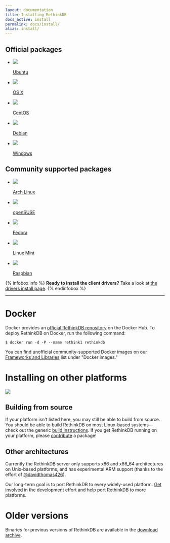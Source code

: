 ```yaml
---
layout: documentation
title: Installing RethinkDB
docs_active: install
permalink: docs/install/
alias: install/
---
```

<section class="supported-platforms">
    <section class="platform-category">
        <h2>Official packages</h2>
        <ul class="platform-buttons">
            <li>
                <a href="ubuntu/">
                    <img src="/assets/images/docs/install-platforms/ubuntu.png" />
                    <p class="name">Ubuntu</p>
                </a>
            </li>
            <li>
                <a href="osx/">
                    <img src="/assets/images/docs/install-platforms/osx.png" />
                    <p class="name">OS X</p>
                </a>
            </li>
            <li>
                <a href="centos/">
                    <img src="/assets/images/docs/install-platforms/centos.png" />
                    <p class="name">CentOS</p>
                </a>
            </li>
            <li>
                <a href="debian/">
                    <img src="/assets/images/docs/install-platforms/debian.png" />
                    <p class="name">Debian</p>
                </a>
            </li>
            <li>
                <a href="windows/">
                    <img src="/assets/images/docs/install-platforms/windows.png" />
                    <p class="name">Windows</p>
                </a>
            </li>
        </ul>
    </section>
    <section class="platform-category">
        <h2>Community supported packages</h2>
        <ul class="platform-buttons">
            <li>
                <a href="arch/">
                    <img src="/assets/images/docs/install-platforms/arch.png" />
                    <p class="name">Arch Linux</p>
                </a>
            </li>
            <li>
                <a href="opensuse/">
                    <img src="/assets/images/docs/install-platforms/opensuse.png" />
                    <p class="name">openSUSE</p>
                </a>
            </li>
            <li>
                <a href="fedora/">
                    <img src="/assets/images/docs/install-platforms/fedora.png" />
                    <p class="name">Fedora</p>
                </a>
            </li>
            <li>
                <a href="mint/">
                    <img src="/assets/images/docs/install-platforms/mint.png"/>
                    <p class="name">Linux Mint</p>
                </a>
            </li>
            <li>
                <a href="raspbian/">
                    <img src="/assets/images/docs/install-platforms/raspbian.png"/>
                    <p class="name">Raspbian</p>
                </a>
            </li>
        </ul>
    </section>
</section>

{% infobox info %}
<strong>Ready to install the client drivers?</strong> Take a look at [the drivers install page](/docs/install-drivers/).
{% endinfobox %}

- - -

# Docker #

Docker provides an [official RethinkDB repository][docker] on the Docker Hub. To deploy RethinkDB on Docker, run the following command:

    $ docker run -d -P --name rethink1 rethinkdb

You can find unofficial community-supported Docker images on our [Frameworks and Libraries][fnl] list under "Docker images."

[docker]: https://registry.hub.docker.com/_/rethinkdb/
[fnl]: /docs/frameworks-and-libraries/

# Installing on other platforms #

<img class="install-illustration" src="/assets/images/docs/api_illustrations/install.png"/>

## Building from source ##

If your platform isn't listed here, you may still be able to build
from source. You should be able to build RethinkDB on most Linux-based
systems&mdash;check out the generic <a href="/docs/build">build
instructions</a>. If you get RethinkDB running on your platform,
please <a href="/community">contribute</a> a package!

<!--
## FreeBSD ##
Thanks to the efforts of [@hungte] (https://github.com/hungte), RethinkDB has
[experimental FreeBSD
support](https://github.com/rethinkdb/rethinkdb/pull/688). Please help improve
RethinkDB on FreeBSD by testing the build!
-->

## Other architectures ##

Currently the RethinkDB server only supports x86 and x86\_64 architectures on
Unix-based platforms, and has experimental ARM support (thanks to the effort of
[@davidthomas426](http://github.com/davidthomas426)).

Our long-term goal is to port RethinkDB to every widely-used platform. [Get
involved](/community/) in the development effort and help port RethinkDB to
more platforms.

# Older versions #

Binaries for previous versions of RethinkDB are available in the [download archive](https://download.rethinkdb.com).
